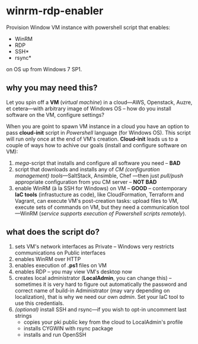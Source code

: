 # winrm-rdp-enabler
Provision Window VM instance with powershell script that enables:
 - WinRM
 - RDP
 - SSH*
 - rsync*

 on OS up from Windows 7 SP1.

## why you may need this?
Let you spin off a **VM** (_virtual machine_) in a cloud&mdash;AWS, Openstack, Auzre,
et cetera&mdash;with arbitrary image of Windows OS &ndash; how do you install
software on the VM, configure settings?

When you are goint to spawn VM instance in a cloud you have an option to pass
**cloud-init** script in *Powershell* language (for Windows OS). This script will
run only once at the end of VM's creation. **Cloud-init** leads us to a couple of ways how to achive our
goals (install and configure software on VM):

1. _mega_-script that installs and configure all software you need &ndash; **BAD**
2. script that downloads and installs any of _CM (configuration management) tools_&mdash;SaltStack, Ansimble, Chef
&mdash;then just _pull/push_ appropriate configuration from you CM server &ndash; **NOT BAD**
3. enable WinRM (à la SSH for Windows) on VM &ndash; **GOOD** &ndash;
contemporary **IaC tools** (infrastucture as code), like CloudFormation, Terraform and Vagrant,
can execute VM's post-creation tasks: upload files to VM, execute sets of commands on VM, but
they need a communication tool&mdash;WinRM (_service supports execution of Powershell scripts remotely_).

## what does the script do?

1. sets VM's network interfaces as Private &ndash; Windows very restricts communications on Public interfaces
2. enables WinRM over HTTP
3. enables execution of **.ps1** files on VM
4. enables RDP &ndash; you may view VM's desktop now
5. creates local administrator (**LocalAdmin**, you can change this) &ndash; sometimes it is very hard to figure out 
automatically the password and correct name of build-in Administrator (may vary depending on localization), that is
why we need our own _admin_. Set your IaC tool to use this credentials.
6. *(optional)* install SSH and rsync&mdash;if you wish to opt-in uncomment last strings
    - copies your pki public key from the cloud to LocalAdmin's profile
    - installs CYGWIN with rsync package
    - installs and run OpenSSH





